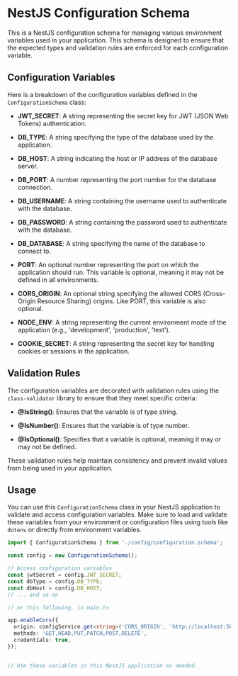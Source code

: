 # NestJS Configuration Schema

This is a NestJS configuration schema for managing various environment variables used in your application. This schema is designed to ensure that the expected types and validation rules are enforced for each configuration variable.

## Configuration Variables

Here is a breakdown of the configuration variables defined in the `ConfigurationSchema` class:

- **JWT_SECRET**: A string representing the secret key for JWT (JSON Web Tokens) authentication.

- **DB_TYPE**: A string specifying the type of the database used by the application.

- **DB_HOST**: A string indicating the host or IP address of the database server.

- **DB_PORT**: A number representing the port number for the database connection.

- **DB_USERNAME**: A string containing the username used to authenticate with the database.

- **DB_PASSWORD**: A string containing the password used to authenticate with the database.

- **DB_DATABASE**: A string specifying the name of the database to connect to.

- **PORT**: An optional number representing the port on which the application should run. This variable is optional, meaning it may not be defined in all environments.

- **CORS_ORIGIN**: An optional string specifying the allowed CORS (Cross-Origin Resource Sharing) origins. Like PORT, this variable is also optional.

- **NODE_ENV**: A string representing the current environment mode of the application (e.g., 'development', 'production', 'test').

- **COOKIE_SECRET**: A string representing the secret key for handling cookies or sessions in the application.

## Validation Rules

The configuration variables are decorated with validation rules using the `class-validator` library to ensure that they meet specific criteria:

- **@IsString()**: Ensures that the variable is of type string.

- **@IsNumber()**: Ensures that the variable is of type number.

- **@IsOptional()**: Specifies that a variable is optional, meaning it may or may not be defined.

These validation rules help maintain consistency and prevent invalid values from being used in your application.

## Usage

You can use this `ConfigurationSchema` class in your NestJS application to validate and access configuration variables. Make sure to load and validate these variables from your environment or configuration files using tools like `dotenv` or directly from environment variables.

```typescript
import { ConfigurationSchema } from './config/configuration.schema';

const config = new ConfigurationSchema();

// Access configuration variables
const jwtSecret = config.JWT_SECRET;
const dbType = config.DB_TYPE;
const dbHost = config.DB_HOST;
// ... and so on

// or this following, in main.ts

app.enableCors({
  origin: configService.get<string>('CORS_ORIGIN', 'http://localhost:5000'),
  methods: 'GET,HEAD,PUT,PATCH,POST,DELETE',
  credentials: true,
});


// Use these variables in this NestJS application as needed.
```
